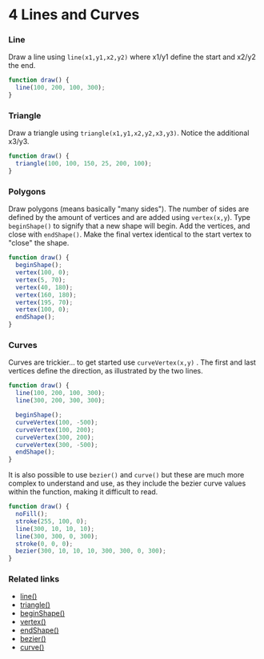 # 4 Lines and Curves

### Line

Draw a line using `line(x1,y1,x2,y2)` where x1/y1 define the start and x2/y2 the end. 

```javascript
function draw() {
  line(100, 200, 100, 300);
}
```

### Triangle

Draw a triangle using `triangle(x1,y1,x2,y2,x3,y3)`. Notice the additional x3/y3.

```javascript
function draw() {
  triangle(100, 100, 150, 25, 200, 100);
}
```

### Polygons

Draw polygons \(means basically "many sides"\). The number of sides are defined by the amount of vertices and are added using `vertex(x,y`\). Type `beginShape()` to signify that a new shape will begin. Add the vertices, and close with `endShape()`. Make the final vertex identical to the start vertex to "close" the shape.

```javascript
function draw() {
  beginShape();
  vertex(100, 0);
  vertex(5, 70);
  vertex(40, 180);
  vertex(160, 180);
  vertex(195, 70);
  vertex(100, 0); 
  endShape();
}
```

### Curves

Curves are trickier… to get started use `curveVertex(x,y)` . The first and last vertices define the direction, as illustrated by the two lines.

```javascript
function draw() {
  line(100, 200, 100, 300);
  line(300, 200, 300, 300);

  beginShape();
  curveVertex(100, -500);
  curveVertex(100, 200);
  curveVertex(300, 200);
  curveVertex(300, -500);
  endShape();
}
```

It is also possible to use `bezier()` and `curve()` but these are much more complex to understand and use, as they include the bezier curve values within the function, making it difficult to read.

```javascript
function draw() {
  noFill();
  stroke(255, 100, 0);
  line(300, 10, 10, 10);
  line(300, 300, 0, 300);
  stroke(0, 0, 0);
  bezier(300, 10, 10, 10, 300, 300, 0, 300);
}
```

### Related links

* [line\(\)](https://p5js.org/reference/#/p5/line)
* [triangle\(\)](https://p5js.org/reference/#/p5/triangle)
* [beginShape\(\)](https://p5js.org/reference/#/p5/beginShape)
* [vertex\(\)](https://p5js.org/reference/#/p5/vertex)
* [endShape\(\)](https://p5js.org/reference/#/p5/endShape)
* [bezier\(\)](https://p5js.org/reference/#/p5/bezier)
* [curve\(\)](https://p5js.org/reference/#/p5/curve)

